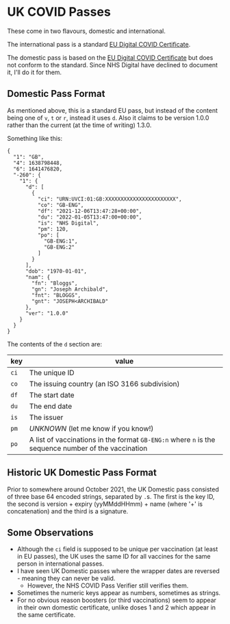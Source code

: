 # UK COVID Passes

These come in two flavours, domestic and international.

The international pass is a standard [EU Digital COVID Certificate](../eu).

The domestic pass is based on the [EU Digital COVID Certificate](../eu) but does not conform to the standard. Since NHS Digital have declined to document it, I'll do it for them.

## Domestic Pass Format

As mentioned above, this is a standard EU pass, but instead of the content being one of `v`, `t` or `r`, instead it uses `d`. Also it claims to be version 1.0.0 rather than the current (at the time of writing) 1.3.0.

Something like this:
```
{
  "1": "GB",
  "4": 1638798448,
  "6": 1641476820,
  "-260": {
    "1": {
      "d": [
        {
          "ci": "URN:UVCI:01:GB:XXXXXXXXXXXXXXXXXXXXXXX",
          "co": "GB-ENG",
          "df": "2021-12-06T13:47:28+00:00",
          "du": "2022-01-05T13:47:00+00:00",
          "is": "NHS Digital",
          "pm": 120,
          "po": [
            "GB-ENG:1",
            "GB-ENG:2"
          ]
        }
      ],
      "dob": "1970-01-01",
      "nam": {
        "fn": "Bloggs",
        "gn": "Joseph Archibald",
        "fnt": "BLOGGS",
        "gnt": "JOSEPH<ARCHIBALD"
      },
      "ver": "1.0.0"
    }
  }
}
```

The contents of the `d` section are:

| key | value |
| --- | ----- |
| `ci` | The unique ID |
| `co` | The issuing country (an ISO 3166 subdivision) |
| `df` | The start date |
| `du` | The end date |
| `is` | The issuer |
| `pm` | *UNKNOWN* (let me know if you know!) |
| `po` | A list of vaccinations in the format `GB-ENG:n` where `n` is the sequence number of the vaccination |

## Historic UK Domestic Pass Format

Prior to somewhere around October 2021, the UK Domestic pass consisted of three base 64 encoded strings, separated by `.`s. The first is the key ID, the second is version + expiry (yyMMddHHmm) + name (where '+' is concatenation) and the third is a signature.

## Some Observations

- Although the `ci` field is supposed to be unique per vaccination (at least in EU passes), the UK uses the same ID for all vaccines for the same person in international passes.
- I have seen UK Domestic passes where the wrapper dates are reversed - meaning they can never be valid.
  - However, the NHS COVID Pass Verifier still verifies them.
- Sometimes the numeric keys appear as numbers, sometimes as strings.
- For no obvious reason boosters (or third vaccinations) seem to appear in their own domestic certificate, unlike doses 1 and 2 which appear in the same certificate.